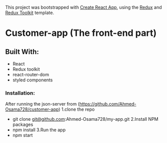 This project was bootstrapped with [Create React App](https://github.com/facebook/create-react-app), using the [Redux](https://redux.js.org/) and [Redux Toolkit](https://redux-toolkit.js.org/) template.

# Customer-app (The front-end part)

## Built With:
- React
- Redux toolkit
- react-router-dom
- styled components

### Installation:
After running the json-server from (https://github.com/Ahmed-Osama728/customer-app) 
1.clone the repo
   - git clone git@github.com:Ahmed-Osama728/my-app.git
2.Install NPM packages
   - npm install
3.Run the app 
   - npm start 

